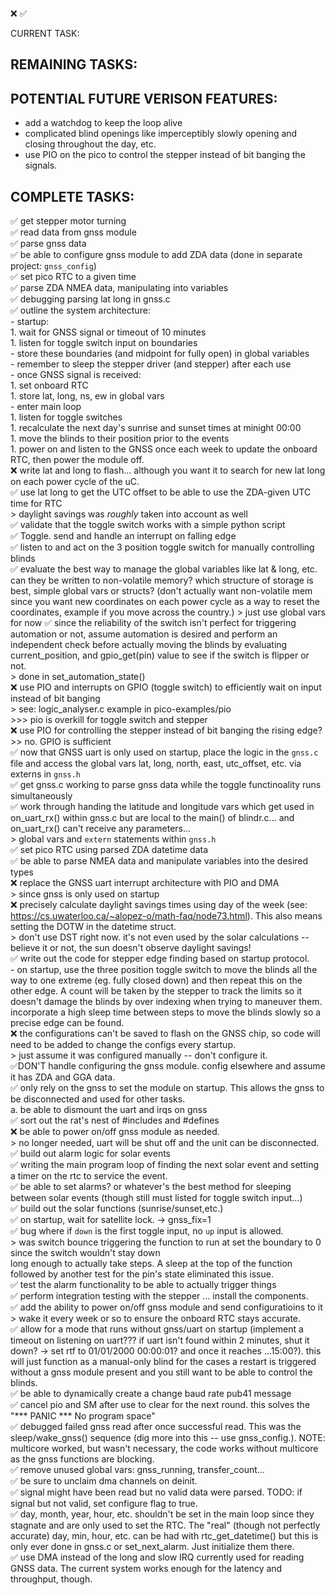 ❌
✅

CURRENT TASK:




REMAINING TASKS:
------------------------------------------------------------------------------






POTENTIAL FUTURE VERISON FEATURES:
------------------------------------------------------------------------------
- add a watchdog to keep the loop alive
- complicated blind openings like imperceptibly slowly opening and closing throughout the day, etc.
- use PIO on the pico to control the stepper instead of bit banging the signals.

COMPLETE TASKS:
------------------------------------------------------------------------------
✅ get stepper motor turning<br>
✅ read data from gnss module<br>
✅ parse gnss data<br>
✅ be able to configure gnss module to add ZDA data (done in separate project: `gnss_config`)<br>
✅ set pico RTC to a given time<br>
✅ parse ZDA NMEA data, manipulating into variables<br>
✅ debugging parsing lat long in gnss.c<br>
✅ outline the system architecture:<br>
    - startup:<br>
        1. wait for GNSS signal or timeout of 10 minutes<br>
        1. listen for toggle switch input on boundaries<br>
            - store these boundaries (and midpoint for fully open) in global variables<br>
            - remember to sleep the stepper driver (and stepper) after each use<br>
    - once GNSS signal is received:<br>
        1. set onboard RTC<br>
        1. store lat, long, ns, ew in global vars<br>
    - enter main loop<br>
        1. listen for toggle switches<br>
        1. recalculate the next day's sunrise and sunset times at minight 00:00<br>
        1. move the blinds to their position prior to the events<br>
        1. power on and listen to the GNSS once each week to update the onboard RTC, then power the module off.<br>
❌ write lat and long to flash... although you want it to search for new lat long on each power cycle of the uC.<br>
✅ use lat long to get the UTC offset to be able to use the ZDA-given UTC time for RTC<br>
    > daylight savings was *roughly* taken into account as well<br>
✅ validate that the toggle switch works with a simple python script<br>
✅ Toggle. send and handle an interrupt on falling edge<br>
✅ listen to and act on the 3 position toggle switch for manually controlling blinds<br>
✅ evaluate the best way to manage the global variables like lat & long, etc. can they be written to non-volatile memory? which structure of storage is best, simple global vars or structs? (don't actually want non-volatile mem since you want new coordinates on each power cycle as a way to reset the coordinates, example if you move across the country.) > just use global vars for now
✅ since the reliability of the switch isn't perfect for triggering automation or not, assume automation is desired and perform an independent check before actually moving the blinds by evaluating current_position, and gpio_get(pin) value to see if the switch is flipper or not.<br>
    > done in set_automation_state()<br>
❌ use PIO and interrupts on GPIO (toggle switch) to efficiently wait on input instead of bit banging<br>
    > see: logic_analyser.c example in pico-examples/pio<br>
    >>> pio is overkill for toggle switch and stepper<br>
❌ use PIO for controlling the stepper instead of bit banging the rising edge? >> no. GPIO is sufficient<br>
✅ now that GNSS uart is only used on startup, place the logic in the `gnss.c` file and access the global vars lat, long, north, east, utc_offset, etc. via externs in `gnss.h`<br>
✅ get gnss.c working to parse gnss data while the toggle functinoality runs simultaneously<br>
✅ work through handing the latitude and longitude vars which get used in on_uart_rx() within gnss.c but are local to
the main() of blindr.c... and on_uart_rx() can't receive any parameters...<br>
    > global vars and `extern` statements within `gnss.h`<br>
✅ set pico RTC using parsed ZDA datetime data<br>
    ✅ be able to parse NMEA data and manipulate variables into the desired types<br>
❌ replace the GNSS uart interrupt architecture with PIO and DMA<br>
    > since gnss is only used on startup<br>
❌ precisely calculate daylight savings times using day of the week (see: https://cs.uwaterloo.ca/~alopez-o/math-faq/node73.html). This also means setting the DOTW in the datetime struct.<br>
    > don't use DST right now. it's not even used by the solar calculations -- believe it or not, the sun doesn't observe daylight savings!<br>
✅ write out the code for stepper edge finding based on startup protocol.<br>
    - on startup, use the three position toggle switch to move the blinds all the way to one extreme (eg. fully closed down) and then repeat this on the other edge. A count will be taken by the stepper to track the limits so it doesn't damage the blinds by over indexing when trying to maneuver them. incorporate a high sleep time between steps to move the blinds slowly so a precise edge can be found.<br>
❌ the configurations can't be saved to flash on the GNSS chip, so code will need to be added to change the configs every startup.<br>
    > just assume it was configured manually -- don't configure it.<br>
    ✅DON'T handle configuring the gnss module. config elsewhere and assume it has ZDA and GGA data.<br>
✅ only rely on the gnss to set the module on startup. This allows the gnss to be disconnected and used for other tasks.<br>
    a. be able to dismount the uart and irqs on gnss<br>
✅ sort out the rat's nest of #includes and #defines<br>
❌ be able to power on/off gnss module as needed.<br>
    > no longer needed, uart will be shut off and the unit can be disconnected.<br>
✅ build out alarm logic for solar events<br>
✅ writing the main program loop of finding the next solar event and setting a timer on the rtc to service the event.<br>
    ✅ be able to set alarms? or whatever's the best method for sleeping between solar events (though still must listed for toggle switch input...)<br>
    ✅ build out the solar functions (sunrise/sunset,etc.)<br>
✅ on startup, wait for satellite lock. -> gnss_fix=1<br>
✅ bug where if `down` is the first toggle input, no `up` input is allowed.<br>
    > was switch bounce triggering the function to run at set the boundary to 0 since the switch wouldn't stay down<br>
    long enough to actually take steps. A sleep at the top of the function followed by another test for the pin's state eliminated this issue.<br>
✅ test the alarm functionality to be able to actually trigger things<br>
✅ perform integration testing with the stepper ... install the components.<br>
✅ add the ability to power on/off gnss module and send configuratioins to it<br>
    > wake it every week or so to ensure the onboard RTC stays accurate.<br>
✅ allow for a mode that runs without gnss/uart on startup (implement a timeout on listening on uart??? if uart isn't found within 2 minutes, shut it down? -> set rtf to 01/01/2000 00:00:01? and once it reaches ...15:00?). this will just function as a manual-only blind for the cases a restart is triggered without a gnss module present and you still want to be able to control the blinds.<br>
✅ be able to dynamically create a change baud rate pub41 message<br>
✅ cancel pio and SM after use to clear for the next round. this solves the "\*\*\* PANIC \*\*\* No program space"<br>
✅ debugged failed gnss read after once successful read. This was the sleep/wake_gnss() sequence (dig more into this -- use gnss_config.). NOTE: multicore worked, but wasn't necessary, the code works without multicore as the gnss functions are blocking.<br>
✅ remove unused global vars: gnss_running, transfer_count...<br>
✅ be sure to unclaim dma channels on deinit.<br>
✅ signal might have been read but no valid data were parsed. TODO: if signal but not valid, set configure flag to true.<br>
✅ day, month, year, hour, etc. shouldn't be set in the main loop since they stagnate and are only used to set the RTC. The "real" (though not perfectly accurate) day, min, hour, etc. can be had with rtc_get_datetime() but this is only ever done in gnss.c or set_next_alarm. Just initialize them there.<br>
✅ use DMA instead of the long and slow IRQ currently used for reading GNSS data. The current system works enough for the latency and throughput, though.

